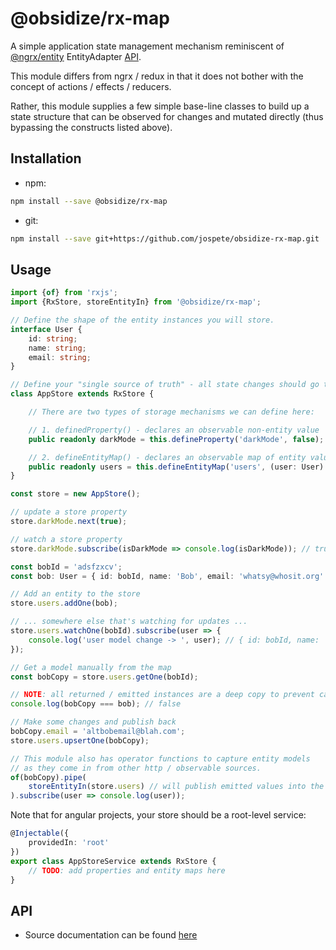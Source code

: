 # @obsidize/rx-map

A simple application state management mechanism reminiscent of  [@ngrx/entity](https://ngrx.io/api/entity) EntityAdapter [API](https://ngrx.io/guide/entity/adapter#adapter-collection-methods).

This module differs from ngrx / redux in that it does not bother with the concept of actions / effects / reducers.

Rather, this module supplies a few simple base-line classes to build up a state structure that can be observed for changes and mutated directly (thus bypassing the constructs listed above).

## Installation

- npm:

```bash
npm install --save @obsidize/rx-map
```

- git:

```bash
npm install --save git+https://github.com/jospete/obsidize-rx-map.git
```

## Usage

```typescript
import {of} from 'rxjs';
import {RxStore, storeEntityIn} from '@obsidize/rx-map';

// Define the shape of the entity instances you will store.
interface User {
	id: string;
	name: string;
	email: string;
}

// Define your "single source of truth" - all state changes should go through an instance of this.
class AppStore extends RxStore {

	// There are two types of storage mechanisms we can define here:

	// 1. definedProperty() - declares an observable non-entity value
	public readonly darkMode = this.defineProperty('darkMode', false);

	// 2. defineEntityMap() - declares an observable map of entity values
	public readonly users = this.defineEntityMap('users', (user: User) => user.id);
}

const store = new AppStore();

// update a store property
store.darkMode.next(true);

// watch a store property
store.darkMode.subscribe(isDarkMode => console.log(isDarkMode)); // true

const bobId = 'adsfzxcv';
const bob: User = { id: bobId, name: 'Bob', email: 'whatsy@whosit.org' };

// Add an entity to the store
store.users.addOne(bob);

// ... somewhere else that's watching for updates ...
store.users.watchOne(bobId).subscribe(user => {
	console.log('user model change -> ', user); // { id: bobId, name: 'Bob', email: 'whatsy@whosit.org' }
});

// Get a model manually from the map
const bobCopy = store.users.getOne(bobId);

// NOTE: all returned / emitted instances are a deep copy to prevent callers from bypassing change detection
console.log(bobCopy === bob); // false

// Make some changes and publish back
bobCopy.email = 'altbobemail@blah.com';
store.users.upsertOne(bobCopy);

// This module also has operator functions to capture entity models 
// as they come in from other http / observable sources.
of(bobCopy).pipe(
	storeEntityIn(store.users) // will publish emitted values into the 'users' map by side-effect
).subscribe(user => console.log(user));
```

Note that for angular projects, your store should be a root-level service:

```typescript
@Injectable({
	providedIn: 'root'
})
export class AppStoreService extends RxStore {
	// TODO: add properties and entity maps here
}
```

## API

- Source documentation can be found [here](https://jospete.github.io/obsidize-rx-map/)